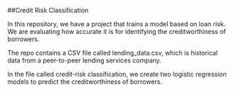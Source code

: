 ##Credit Risk Classification

In this repository, we have a project that trains a model based on loan risk. We are evaluating how accurate it is for identifying the creditworthiness of borrowers.  


The repo contains a CSV file called lending_data.csv, which is historical data from a peer-to-peer lending services company. 

In the file called credit-risk classification, we create two logistic regression models to predict the creditworthiness of borrowers. 
